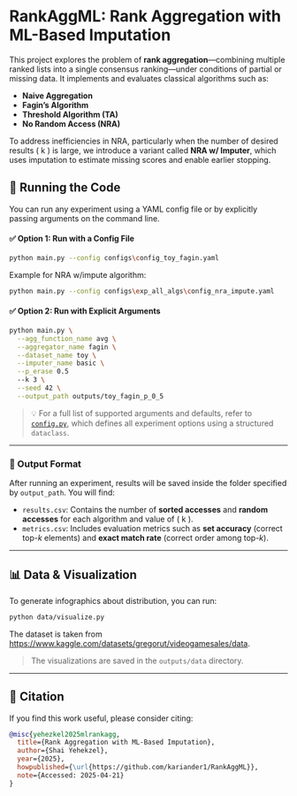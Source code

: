
# RankAggML: Rank Aggregation with ML-Based Imputation

This project explores the problem of **rank aggregation**—combining multiple ranked lists into a single consensus ranking—under conditions of partial or missing data. It implements and evaluates classical algorithms such as:

- **Naive Aggregation**
- **Fagin’s Algorithm**
- **Threshold Algorithm (TA)**
- **No Random Access (NRA)**

To address inefficiencies in NRA, particularly when the number of desired results \( k \) is large, we introduce a variant called **NRA w/ Imputer**, which uses imputation to estimate missing scores and enable earlier stopping.


## 🧪 Running the Code

You can run any experiment using a YAML config file or by explicitly passing arguments on the command line.

#### ✅ Option 1: Run with a Config File

```bash
python main.py --config configs\config_toy_fagin.yaml
```

Example for NRA w/impute algorithm:

```bash
python main.py --config configs\exp_all_algs\config_nra_impute.yaml
```
#### ✅ Option 2: Run with Explicit Arguments

```bash
python main.py \
  --agg_function_name avg \
  --aggregator_name fagin \
  --dataset_name toy \
  --imputer_name basic \
  --p_erase 0.5
  --k 3 \
  --seed 42 \
  --output_path outputs/toy_fagin_p_0_5
```


> 💡 For a full list of supported arguments and defaults, refer to [`config.py`](./config.py), which defines all experiment options using a structured `dataclass`.

---

### 📂 Output Format

After running an experiment, results will be saved inside the folder specified by `output_path`. You will find:

- `results.csv`: Contains the number of **sorted accesses** and **random accesses** for each algorithm and value of \( k \).
- `metrics.csv`: Includes evaluation metrics such as **set accuracy** (correct top-$k$ elements) and **exact match rate** (correct order among top-$k$).



---

## 📊 Data & Visualization

To generate infographics about distribution, you can run:

```bash
python data/visualize.py
```
The dataset is taken from https://www.kaggle.com/datasets/gregorut/videogamesales/data.

> The visualizations are saved in the `outputs/data` directory.


---

## 📄 Citation

If you find this work useful, please consider citing:

```bibtex
@misc{yehezkel2025mlrankagg,
  title={Rank Aggregation with ML-Based Imputation},
  author={Shai Yehekzel},
  year={2025},
  howpublished={\url{https://github.com/kariander1/RankAggML}},
  note={Accessed: 2025-04-21}
}
```
